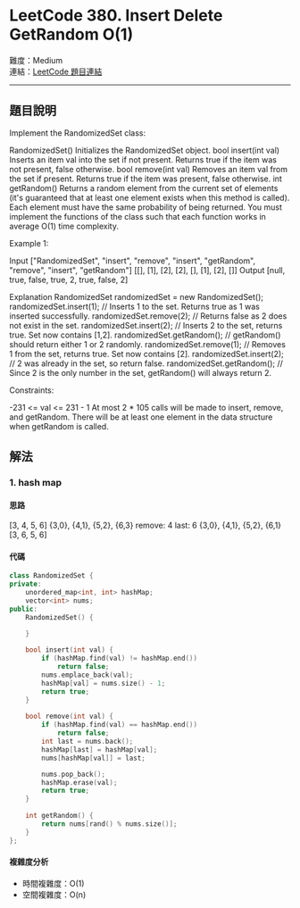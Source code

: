 # LeetCode 380. Insert Delete GetRandom O(1)

難度：Medium  
連結：[LeetCode 題目連結](https://leetcode.com/problems/insert-delete-getrandom-o1/description/)

---

## 題目說明
    
Implement the RandomizedSet class:

RandomizedSet() Initializes the RandomizedSet object.
bool insert(int val) Inserts an item val into the set if not present. Returns true if the item was not present, false otherwise.
bool remove(int val) Removes an item val from the set if present. Returns true if the item was present, false otherwise.
int getRandom() Returns a random element from the current set of elements (it's guaranteed that at least one element exists when this method is called). Each element must have the same probability of being returned.
You must implement the functions of the class such that each function works in average O(1) time complexity.

 

Example 1:

Input
["RandomizedSet", "insert", "remove", "insert", "getRandom", "remove", "insert", "getRandom"]
[[], [1], [2], [2], [], [1], [2], []]
Output
[null, true, false, true, 2, true, false, 2]

Explanation
RandomizedSet randomizedSet = new RandomizedSet();
randomizedSet.insert(1); // Inserts 1 to the set. Returns true as 1 was inserted successfully.
randomizedSet.remove(2); // Returns false as 2 does not exist in the set.
randomizedSet.insert(2); // Inserts 2 to the set, returns true. Set now contains [1,2].
randomizedSet.getRandom(); // getRandom() should return either 1 or 2 randomly.
randomizedSet.remove(1); // Removes 1 from the set, returns true. Set now contains [2].
randomizedSet.insert(2); // 2 was already in the set, so return false.
randomizedSet.getRandom(); // Since 2 is the only number in the set, getRandom() will always return 2.
 

Constraints:

-231 <= val <= 231 - 1
At most 2 * 105 calls will be made to insert, remove, and getRandom.
There will be at least one element in the data structure when getRandom is called.

## 解法
### 1. hash map
#### 思路

[3, 4, 5, 6]
{3,0}, {4,1}, {5,2}, {6,3}
remove: 4
last: 6
{3,0}, {4,1}, {5,2}, {6,1}
[3, 6, 5, 6]

#### 代碼
```c++
class RandomizedSet {
private:
    unordered_map<int, int> hashMap;
    vector<int> nums;
public:
    RandomizedSet() {

    }
    
    bool insert(int val) {
        if (hashMap.find(val) != hashMap.end())
            return false;
        nums.emplace_back(val);
        hashMap[val] = nums.size() - 1;
        return true;
    }
    
    bool remove(int val) {
        if (hashMap.find(val) == hashMap.end())
            return false;
        int last = nums.back();
        hashMap[last] = hashMap[val];
        nums[hashMap[val]] = last;

        nums.pop_back();
        hashMap.erase(val);
        return true;
    }
    
    int getRandom() {
        return nums[rand() % nums.size()];
    }
};
```

#### 複雜度分析

- 時間複雜度：O(1)
- 空間複雜度：O(n)